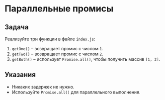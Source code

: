 # Параллельные промисы

## Задача
Реализуйте три функции в файле `index.js`:
1. `getOne()` – возвращает промис с числом `1`.
2. `getTwo()` – возвращает промис с числом `2`.
3. `getBoth()` – использует `Promise.all()`, чтобы получить массив `[1, 2]`.

## Указания
- Никаких задержек не нужно.
- Используйте `Promise.all()` для параллельного выполнения.